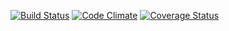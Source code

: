 [![Build Status](https://travis-ci.org/psgoodman/Project-Remus.svg?branch=master)](https://travis-ci.org/psgoodman/Project-Remus) [![Code Climate](https://codeclimate.com/github/psgoodman/Project-Remus.png)](https://codeclimate.com/github/psgoodman/Project-Remus) [![Coverage Status](https://coveralls.io/repos/psgoodman/Project-Remus/badge.png)](https://coveralls.io/r/psgoodman/Project-Remus)
